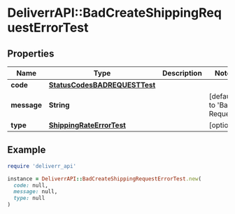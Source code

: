 # DeliverrAPI::BadCreateShippingRequestErrorTest

## Properties

| Name | Type | Description | Notes |
| ---- | ---- | ----------- | ----- |
| **code** | [**StatusCodesBADREQUESTTest**](StatusCodesBADREQUESTTest.md) |  |  |
| **message** | **String** |  | [default to &#39;Bad Request&#39;] |
| **type** | [**ShippingRateErrorTest**](ShippingRateErrorTest.md) |  | [optional] |

## Example

```ruby
require 'deliverr_api'

instance = DeliverrAPI::BadCreateShippingRequestErrorTest.new(
  code: null,
  message: null,
  type: null
)
```

